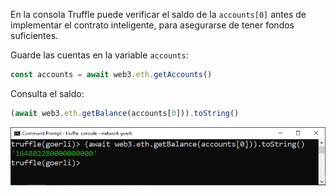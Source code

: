 
En la consola Truffle
puede verificar el saldo de la `accounts[0]` antes de implementar el contrato inteligente,
para asegurarse de tener fondos suficientes.

Guarde las cuentas en la variable `accounts`:

```javascript
const accounts = await web3.eth.getAccounts()
```

Consulta el saldo:

```javascript
(await web3.eth.getBalance(accounts[0])).toString()
```

![getBalance](../../images/truffle/image-12.png)
